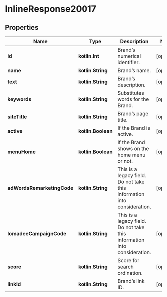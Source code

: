 
# InlineResponse20017

## Properties
Name | Type | Description | Notes
------------ | ------------- | ------------- | -------------
**id** | **kotlin.Int** | Brand’s numerical identifier. |  [optional]
**name** | **kotlin.String** | Brand’s name. |  [optional]
**text** | **kotlin.String** | Brand’s description. |  [optional]
**keywords** | **kotlin.String** | Substitutes words for the Brand. |  [optional]
**siteTitle** | **kotlin.String** | Brand’s page title. |  [optional]
**active** | **kotlin.Boolean** | If the Brand is active. |  [optional]
**menuHome** | **kotlin.Boolean** | If the Brand shows on the home menu or not. |  [optional]
**adWordsRemarketingCode** | **kotlin.String** | This is a legacy field. Do not take this information into consideration. |  [optional]
**lomadeeCampaignCode** | **kotlin.String** | This is a legacy field. Do not take this information into consideration. |  [optional]
**score** | **kotlin.String** | Score for search ordination. |  [optional]
**linkId** | **kotlin.String** | Brand’s link ID. |  [optional]



